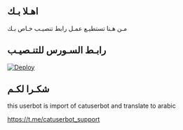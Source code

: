 ## اهـلا بـك
مـن هـنا تستطيـع عمـل رابط تنصيـب خـاص بـك

## رابـط السـورس للتنـصيـب

[![Deploy](https://www.herokucdn.com/deploy/button.svg)](https://heroku.com/deploy?template=https://github.com/Ibrahim93k/jmthon)

## شكـرا لكـم 


this userbot is import of catuserbot and translate to arabic

https://t.me/catuserbot_support
